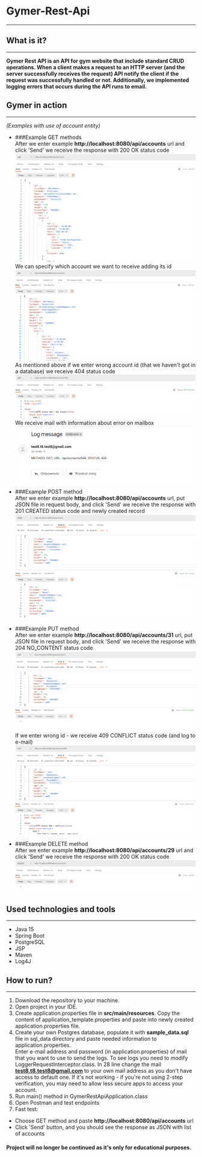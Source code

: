 # Gymer-Rest-Api
***
## What is it?
***
**Gymer Rest API is an API for gym website that include standard CRUD operations. When a client makes a request to an
HTTP server (and the server successfully receives the request) API notify the client if the request was 
successfully handled or not.
Additionally, we implemented logging errors that occurs during the API runs to email.**

## Gymer in action
***
*(Examples with use of account entity)*
* ###Example GET methods
  <br/>After we enter example **http://localhost:8080/api/accounts** url and click 'Send' we receive the response with
  200 OK status code
  <br/>![screenshot1](src/main/resources/img/accountsGetOkScreenshot.png)
  <br/>We can specify which account we want to receive adding its id
  <br/>![screenshot2](src/main/resources/img/accountGetOkScreenshot.png)
  <br/>As mentioned above if we enter wrong account id (that we haven't got in a database) we receive 404 status code
  <br/>![screenshot3](src/main/resources/img/accountGetNotFoundScreenshot.png)
  <br/>We receive mail with information about error on mailbox
  <br/>![screenshot4](src/main/resources/img/accountNotFoundMailScreenshot.png)
  
* ###Example POST method
  <br/>After we enter example **http://localhost:8080/api/accounts** url, put JSON file in request body, and click 'Send'
  we receive the response with 201 CREATED status code and newly created record
  <br/>![screenshot5](src/main/resources/img/accountPostCreatedScreenshot.png)
  
* ###Example PUT method
  <br/>After we enter example **http://localhost:8080/api/accounts/31** url, put JSON file in request body, and click 'Send'
  we receive the response with 204 NO_CONTENT status code
  <br/>![screenshot6](src/main/resources/img/accountPutScreenshot.png)
  <br/>If we enter wrong id - we receive 409 CONFLICT status code (and log to e-mail)
  <br/>![screenshot7](src/main/resources/img/accountPutConflictScreenshot.png)
  
* ###Example DELETE method
  <br/>After we enter example **http://localhost:8080/api/accounts/29** url and click 'Send'
  we receive the response with 200 OK status code
  <br/>![screenshot8](src/main/resources/img/accountDeleteScreenshot.png)
## Used technologies and tools
***
* Java 15
* Spring Boot
* PostgreSQL
* JSP
* Maven
* Log4J

## How to run?
***
1. Download the repository to your machine.
2. Open project in your IDE.
3. Create application.properties file in **src/main/resources**. Copy the content of application_template.properties 
   and paste into newly created application.properties file.
4. Create your own Postgres database, populate it with **sample_data.sql** file in sql_data directory and paste 
   needed information to application.properties. 
   <br/>Enter e-mail address and password (in application.properties) of mail that you want to use to send the logs. To see logs you need to
   modify LoggerRequestInterceptor.class. In 28 line change the mail **test8.t8.test8@gmail.com** to your own 
   mail address as you don't have access to default one. If it's not working - if you're not using 2-step verification, you may need 
   to allow less secure apps to access your account.
5. Run main() method in GymerRestApiApplication.class
6. Open Postman and test endpoints
7. Fast test:
* Choose GET method and paste **http://localhost:8080/api/accounts** url
* Click 'Send' button, and you should see the response as JSON with list of accounts

#### Project will no longer be continued as it's only for educational purposes.
